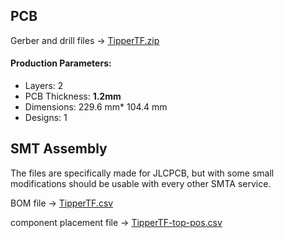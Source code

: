 ## PCB
Gerber and drill files -> [TipperTF.zip](https://github.com/weteor/Tipper-TF/blob/main/production/PCB_TipperTF/TipperTF.zip)

#### Production Parameters:

- Layers: 2
- PCB Thickness: **1.2mm**
- Dimensions: 229.6 mm* 104.4 mm
- Designs: 1

## SMT Assembly 

The files are specifically made for JLCPCB, but with some small modifications should be usable with every other SMTA service.

BOM file -> [TipperTF.csv](https://github.com/weteor/Tipper-TF/blob/main/production/PCB_TipperTF/TipperTF.csv)

component placement file -> [TipperTF-top-pos.csv](https://github.com/weteor/Tipper-TF/blob/main/production/PCB_TipperTF/TipperTF-top-pos.csv)


